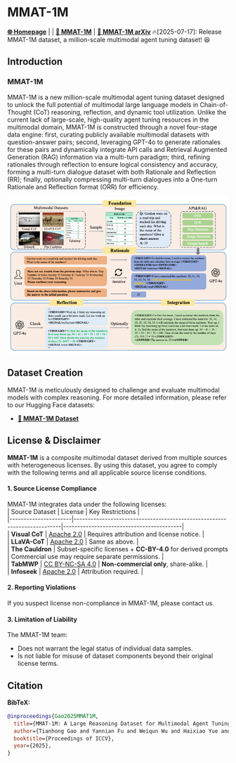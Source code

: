 # MMAT-1M

[**🌐 Homepage**](https://MMAT-1M.github.io/) | | [**🤗 MMAT-1M**](https://huggingface.co/datasets/VIS-MPU-Agent/MMAT-1M) | [**📖 MMAT-1M arXiv**](https://arxiv.org/abs/2507.21924)
🔥[2025-07-17]: Release MMAT-1M dataset, a million-scale multimodal agent tuning dataset! 😆

## Introduction

### MMAT-1M

MMAT-1M is a new million-scale multimodal agent tuning dataset designed to unlock the full potential of multimodal large language models in Chain-of-Thought (CoT) reasoning, reflection, and dynamic tool utilization. Unlike the current lack of large-scale, high-quality agent tuning resources in the multimodal domain, MMAT-1M is constructed through a novel four-stage data engine: first, curating publicly available multimodal datasets with question-answer pairs; second, leveraging GPT-4o to generate rationales for these pairs and dynamically integrate API calls and Retrieval Augmented Generation (RAG) information via a multi-turn paradigm; third, refining rationales through reflection to ensure logical consistency and accuracy, forming a multi-turn dialogue dataset with both Rationale and Reflection (RR); finally, optionally compressing multi-turn dialogues into a One-turn Rationale and Reflection format (ORR) for efficiency. 

![Alt text](mmat-pipeline.png)


## Dataset Creation

MMAT-1M is meticulously designed to challenge and evaluate multimodal models with complex reasoning. For more detailed information, please refer to our Hugging Face datasets:

- [**🤗 MMAT-1M Dataset**](https://huggingface.co/datasets/VIS-MPU-Agent/MMAT-1M)


## **License & Disclaimer**  
**MMAT-1M** is a composite multimodal dataset derived from multiple sources with heterogeneous licenses. By using this dataset, you agree to comply with the following terms and all applicable source license conditions.

#### **1. Source License Compliance**  
MMAT-1M integrates data under the following licenses:  
| Source Dataset       | License                                                                 | Key Restrictions                          |  
|----------------------|-------------------------------------------------------------------------|------------------------------------------|  
| **Visual CoT**       | [Apache 2.0](https://www.apache.org/licenses/LICENSE-2.0)              | Requires attribution and license notice. |  
| **LLaVA-CoT**        | [Apache 2.0](https://www.apache.org/licenses/LICENSE-2.0)              | Same as above.                           |  
| **The Cauldron**     | Subset-specific licenses + **CC-BY-4.0** for derived prompts           | Commercial use may require separate permissions. |  
| **TabMWP**           | [CC BY-NC-SA 4.0](https://creativecommons.org/licenses/by-nc-sa/4.0/)  | **Non-commercial only**, share-alike.   |  
| **Infoseek**         | [Apache 2.0](https://www.apache.org/licenses/LICENSE-2.0)              | Attribution required.                    |  

#### **2. Reporting Violations**  
If you suspect license non-compliance in MMAT-1M, please contact us.

#### **3. Limitation of Liability**  
The MMAT-1M team:  
- Does not warrant the legal status of individual data samples.  
- Is not liable for misuse of dataset components beyond their original license terms.  


## Citation

**BibTeX:**
```bibtex
@inproceedings{Gao2025MMAT1M,
  title={MMAT-1M: A Large Reasoning Dataset for Multimodal Agent Tuning},
  author={Tianhong Gao and Yannian Fu and Weiqun Wu and Haixiao Yue and Shanshan Liu and Gang Zhang},
  booktitle={Proceedings of ICCV},
  year={2025},
}
